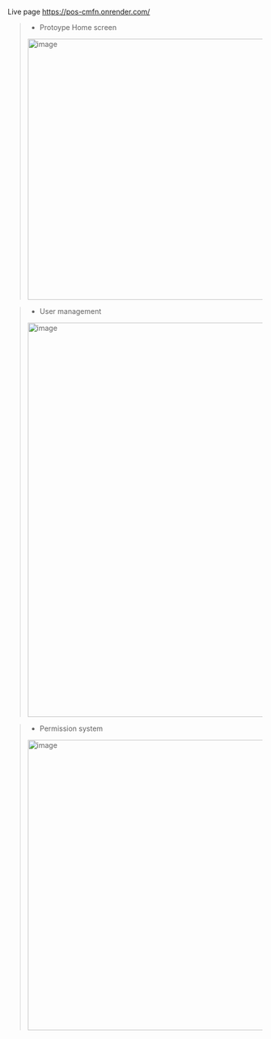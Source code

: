 Live page
https://pos-cmfn.onrender.com/

> - Protoype Home screen
> <img width="921" height="515" alt="image" src="https://github.com/user-attachments/assets/c7d3afdc-51da-4438-a94a-73fc8bfaff94" />

> - User management
> <img width="1264" height="778" alt="image" src="https://github.com/user-attachments/assets/61252696-8e9e-4233-9625-54c9b439eec9" />


> - Permission system
> <img width="542" height="573" alt="image" src="https://github.com/user-attachments/assets/9b3cf6b9-c85a-4ec3-ad6d-c14934ec68ff" />

